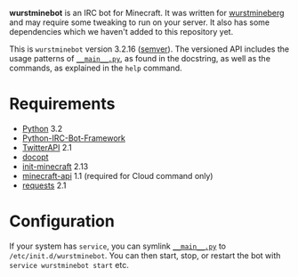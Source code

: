 **wurstminebot** is an IRC bot for Minecraft. It was written for [wurstmineberg](http://wurstmineberg.de/) and may require some tweaking to run on your server. It also has some dependencies which we haven't added to this repository yet.

This is `wurstminebot` version 3.2.16 ([semver](http://semver.org/)). The versioned API includes the usage patterns of [`__main__.py`](wurstminebot/__main__.py), as found in the docstring, as well as the commands, as explained in the `help` command.

Requirements
============

*   [Python](http://python.org/) 3.2
*   [Python-IRC-Bot-Framework](https://github.com/fenhl/Python-IRC-Bot-Framework)
*   [TwitterAPI](https://github.com/geduldig/TwitterAPI) 2.1
*   [docopt](http://docopt.org/)
*   [init-minecraft](https://github.com/wurstmineberg/init-minecraft) 2.13
*   [minecraft-api](https://github.com/wurstmineberg/minecraft-api) 1.1 (required for Cloud command only)
*   [requests](http://www.python-requests.org/) 2.1

Configuration
=============

If your system has `service`, you can symlink [`__main__.py`](wurstminebot/__main__.py) to `/etc/init.d/wurstminebot`. You can then start, stop, or restart the bot with `service wurstminebot start` etc.
